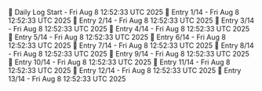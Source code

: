 📅 Daily Log Start - Fri Aug  8 12:52:33 UTC 2025
📌 Entry 1/14 - Fri Aug  8 12:52:33 UTC 2025
📌 Entry 2/14 - Fri Aug  8 12:52:33 UTC 2025
📌 Entry 3/14 - Fri Aug  8 12:52:33 UTC 2025
📌 Entry 4/14 - Fri Aug  8 12:52:33 UTC 2025
📌 Entry 5/14 - Fri Aug  8 12:52:33 UTC 2025
📌 Entry 6/14 - Fri Aug  8 12:52:33 UTC 2025
📌 Entry 7/14 - Fri Aug  8 12:52:33 UTC 2025
📌 Entry 8/14 - Fri Aug  8 12:52:33 UTC 2025
📌 Entry 9/14 - Fri Aug  8 12:52:33 UTC 2025
📌 Entry 10/14 - Fri Aug  8 12:52:33 UTC 2025
📌 Entry 11/14 - Fri Aug  8 12:52:33 UTC 2025
📌 Entry 12/14 - Fri Aug  8 12:52:33 UTC 2025
📌 Entry 13/14 - Fri Aug  8 12:52:33 UTC 2025
